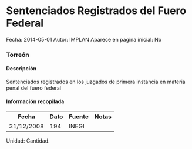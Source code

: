Sentenciados Registrados del Fuero Federal
=====

Fecha: 2014-05-01
Autor: IMPLAN
Aparece en pagina inicial: No

### Torreón

#### Descripción

Sentenciados registrados en los juzgados de primera instancia en materia penal del fuero federal

#### Información recopilada

<table class="table table-hover table-bordered matriz">
  <tr><th>Fecha</th><th>Dato</th><th>Fuente</th><th>Notas</th></tr>
  <tr><td class="centrado">31/12/2008</td><td class="derecha">194</td><td>INEGI</td><td></td></tr>
</table>

Unidad: Cantidad.
